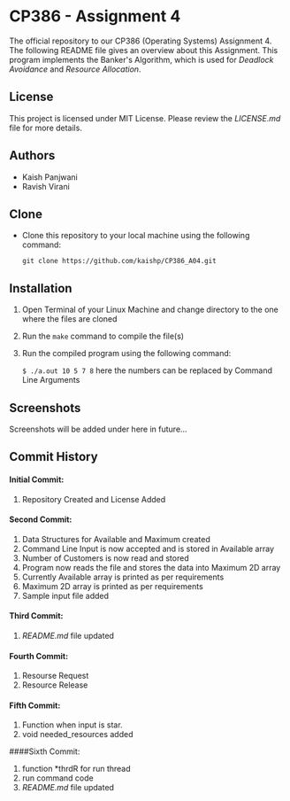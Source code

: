 # **CP386 - Assignment 4**

The official repository to our CP386 (Operating Systems) Assignment 4. The following README file gives an overview about this Assignment. This program implements the Banker's Algorithm, which is used for *Deadlock Avoidance* and *Resource Allocation*.





## License

This project is licensed under MIT License. Please review the *LICENSE.md* file for more details.





## Authors

- Kaish Panjwani
- Ravish Virani





## Clone

- Clone this repository to your local machine using the following command:

  `git clone https://github.com/kaishp/CP386_A04.git`





## Installation

1. Open Terminal of your Linux Machine and change directory to the one where the files are cloned

2. Run the `make` command to compile the file(s)

3. Run the compiled program using the following command:

   `$ ./a.out 10 5 7 8`  here the numbers can be replaced by Command Line Arguments





## Screenshots

Screenshots will be added under here in future...





## Commit History

#### Initial Commit:

1. Repository Created and License Added



#### Second Commit:

1. Data Structures for Available and Maximum created
2. Command Line Input is now accepted and is stored in Available array
3. Number of Customers is now read and stored
4. Program now reads the file and stores the data into Maximum 2D array
5. Currently Available array is printed as per requirements
6. Maximum 2D array is printed as per requirements
7. Sample input file added



#### Third Commit:

1. *README.md* file updated

#### Fourth Commit:
1. Resourse Request
2. Resource Release

#### Fifth Commit:
1. Function when input is star.
2. void needed_resources added

####Sixth Commit:
1. function *thrdR for run thread
2. run command code
3. *README.md* file updated
